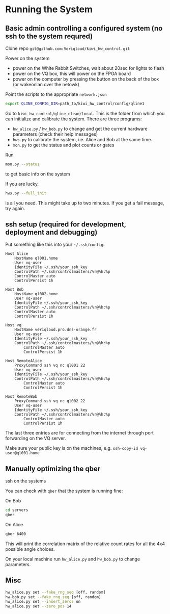 # Running the System

## Basic admin controlling a configured system (no ssh to the system requred)

Clone repo `git@github.com:Veriqloud/kiwi_hw_control.git`

Power on the system

- power on the White Rabbit Switches, wait about 20sec for lights to flash 
- power on the VQ box, this will power on the FPGA board 
- power on the computer by pressing the button on the back of the box (or wakeonlan over the netowk)


Point the scripts to the appropriate `network.json`

```.bash
export QLINE_CONFIG_DIR=path_to/kiwi_hw_control/config/qline1
```

Go to `kiwi_hw_control/qline_clean/local`. This is the folder from which you can initialize and calibrate the system. There are three programs:
- `hw_alice.py` / `hw_bob.py` to change and get the current hardware parameters (check their help messages)
- `hws.py` to calibrate the system, i.e. Alice and Bob at the same time. 
- `mon.py` to get the status and plot counts or gates

Run 

```.bash
mon.py --status
``` 

to get basic info on the system

If you are lucky,

```.bash
hws.py --full_init  
```

is all you need. This might take up to two minutes. If you get a fail message, try again. 





## ssh setup (required for development, deployment and debugging)

Put something like this into your `~/.ssh/config`:

```
Host Alice
    HostName ql001.home
    User vq-user
    IdentityFile ~/.ssh/your_ssh_key
    ControlPath ~/.ssh/controlmasters/%r@%h:%p
    ControlMaster auto
    ControlPersist 1h

Host Bob
    HostName ql002.home
    User vq-user
    IdentityFile ~/.ssh/your_ssh_key
    ControlPath ~/.ssh/controlmasters/%r@%h:%p
    ControlMaster auto
    ControlPersist 1h

Host vq
    HostName veriqloud.pro.dns-orange.fr
    User vq-user
    IdentityFile ~/.ssh/your_ssh_key
    ControlPath ~/.ssh/controlmasters/%r@%h:%p
        ControlMaster auto
        ControlPersist 1h

Host RemoteAlice
    ProxyCommand ssh vq nc ql001 22
    User vq-user
    IdentityFile ~/.ssh/your_ssh_key
    ControlPath ~/.ssh/controlmasters/%r@%h:%p
        ControlMaster auto
        ControlPersist 1h

Host RemoteBob
    ProxyCommand ssh vq nc ql002 22
    User vq-user
    IdentityFile ~/.ssh/your_ssh_key
    ControlPath ~/.ssh/controlmasters/%r@%h:%p
        ControlMaster auto
        ControlPersist 1h

```

The last three entries are for connecting from the internet through port forwarding on the VQ server.

Make sure your public key is on the machines, e.g. `ssh-copy-id vq-user@ql001.home`


## Manually optimizing the qber

ssh on the systems

You can check with `qber` that the system is running fine:

On Bob
```.bash
cd servers
qber 
```

On Alice
```.bash
qber 6400
```

This will print the correlation matrix of the relative count rates for all the 4x4 possible angle choices.

On your local machine run `hw_alice.py` and `hw_bob.py` to change parameters.

## Misc


```.bash
hw_alice.py set --fake_rng_seq [off, random]
hw_bob.py set --fake_rng_seq [off, random]
hw_alice.py set --insert_zeros on
hw_alice.py set --zero_pos 14
```







